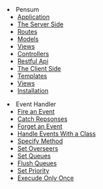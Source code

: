 <li>
	<span class="parent">Pensum</span>
	<ul class="children hidden">
		<li>
			<a href="doc_url/pensum#application">Application</a>
		</li>
		<li>
			<a href="doc_url/pensum#sever">The Server Side</a>
		</li>
		<li>
			<a href="doc_url/pensum#routes">Routes</a>
		</li>
		<li>
			<a href="doc_url/pensum#models">Models</a>
		</li>
		<li>
			<a href="doc_url/pensum#views">Views</a>
		</li>
		<li>
			<a href="doc_url/pensum#controllers">Controllers</a>
		</li>
		<li>
			<a href="doc_url/pensum#api">Restful Api</a>
		</li>
		<li>
			<a href="doc_url/pensum#client">The Client Side</a>
		</li>
		<li>
			<a href="doc_url/pensum#templates">Templates</a>
		</li>
		<li>
			<a href="doc_url/pensum#client-views">Views</a>
		</li>
		<li>
			<a href="doc_url/pensum#installation">Installation</a>
		</li>
	</ul>
</li>
<li>
	<span class="parent">Event Handler</span>
	<ul class="children hidden">
		<li>
			<a href="doc_url/events#fire-events">Fire an Event</a>
		</li>
		<li>
			<a href="doc_url/events#catch-responses">Catch Repsonses</a>
		</li>
		<li>
			<a href="doc_url/events#forget-events">Forget an Event</a>
		</li>
		<li>
			<a href="doc_url/events#class-event-handler">Handle Events With a Class</a>
		</li>
		<li>
			<a href="doc_url/events#specify-method">Specify Method</a>
		</li>
		<li>
			<a href="doc_url/events#overseers">Set Overseers</a>
		</li>
		<li>
			<a href="doc_url/events#set-queue">Set Queues</a>
		</li>
		<li>
			<a href="doc_url/events#flush-queue">Flush Queues</a>
		</li>
		<li>
			<a href="doc_url/events#set-priority">Set Priority</a>
		</li>
		<li>
			<a href="doc_url/events#execute-once">Execude Only Once</a>
		</li>
	</ul>
</li>